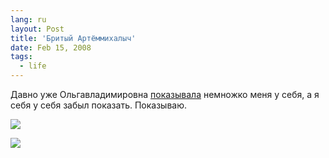 ```yaml
---
lang: ru
layout: Post
title: 'Бритый Артёммихалыч'
date: Feb 15, 2008
tags:
  - life
---
```


Давно уже Ольгавладимировна [показывала](http://airve.livejournal.com/509272.html) немножко меня у себя, а я себя у себя забыл показать. Показываю.

<!--more-->

![](/images/blog/osel.jpg)

![](/images/blog/osel2.jpg)
